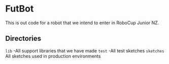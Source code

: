 # FutBot

This is out code for a robot that we intend to enter in RoboCup Junior NZ.

## Directories

`lib` -All support libraries that we have made
`test` -All test sketches
`sketches` All sketches used in production environments